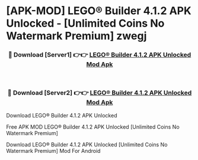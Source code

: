 # [APK-MOD] LEGO® Builder 4.1.2 APK Unlocked - [Unlimited Coins No Watermark Premium] zwegj



<div align="center">
<h3>🔴 Download [Server1] 👉👉 <a href="https://momento.my/?title=LEGO®_Builder_4.1.2_APK_Unlocked">LEGO® Builder 4.1.2 APK Unlocked Mod Apk</a></h3><br>

<h3>🔴 Download [Server2] 👉👉 <a href="https://momento.my/?title=LEGO®_Builder_4.1.2_APK_Unlocked">LEGO® Builder 4.1.2 APK Unlocked Mod Apk</a></h3>
</div>



Download LEGO® Builder 4.1.2 APK Unlocked 

Free APK MOD LEGO® Builder 4.1.2 APK Unlocked [Unlimited Coins No Watermark Premium]

Download LEGO® Builder 4.1.2 APK Unlocked [Unlimited Coins No Watermark Premium] Mod For Android
